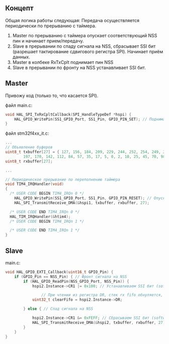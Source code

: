 ## Концепт
Общая логика работы следующая:
Передача осуществляется периодически по прерыванию с таймера.

1. Master по прерыванию с таймера опускает соответствующий NSS пин и начинает прием/передачу.
2. Slave в прерывании по спаду сигнала на NSS, сбрасывает SSI бит (разрешает тактирование сдвигового регистра SPI). Начинает приём данных.
3. Master в колбеке RxTxCplt поднимает пин NSS
4. Slave в прерывании по фронту на NSS устанавливает SSI бит.

## Master
Привожу код (только то, что касается SPI).

файл main.c:
```c
void HAL_SPI_TxRxCpltCallback(SPI_HandleTypeDef *hspi) {
	HAL_GPIO_WritePin(SS1_GPIO_Port, SS1_Pin, GPIO_PIN_SET); // Поднимаем NSS пин
}
```

файл stm32f4xx_it.c:
```c
...
// Объявление буферов
uint8_t txbuffer[27] = { 127, 156, 184, 209, 229, 244, 252, 254, 249, 237, 219,
		197, 170, 142, 112, 84, 57, 35, 17, 5, 0, 2, 10, 25, 45, 70, 98 };
uint8_t rxbuffer[27];

...

// Периодическое прерывание по переполнению таймера
void TIM4_IRQHandler(void)
{
  /* USER CODE BEGIN TIM4_IRQn 0 */
	HAL_GPIO_WritePin(SS1_GPIO_Port, SS1_Pin, GPIO_PIN_RESET); // Опускаем NSS пин
	HAL_SPI_TransmitReceive_DMA(&hspi1, txbuffer, rxbuffer, 27);

  /* USER CODE END TIM4_IRQn 0 */
  HAL_TIM_IRQHandler(&htim4);
  /* USER CODE BEGIN TIM4_IRQn 1 */

  /* USER CODE END TIM4_IRQn 1 */
}
```

## Slave
main.c:

```c
void HAL_GPIO_EXTI_Callback(uint16_t GPIO_Pin) {
	if (GPIO_Pin == NSS_Pin) { // Фронт сигнала на NSS
		if (HAL_GPIO_ReadPin(NSS_GPIO_Port, NSS_Pin)) {
			hspi2.Instance->CR1 |= 0x100; // Устанавливаем SSI бит (software nss)

      			// При чтении из регистра DR, стек rx fifo обнуляется, помогает со сдвигом принимаемых данных.
			uint32_t clearFifo = hspi2.Instance->DR;

		} else { // Спад сигнала на NSS

			hspi2.Instance->CR1 &= 0xFEFF; // Сбрасываем SSI бит (software nss)
			HAL_SPI_TransmitReceive_DMA(&hspi2, txbuffer, rxbuffer, 27);
		}
	}
}
```
